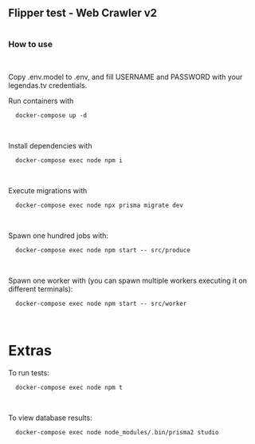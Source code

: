 ## Flipper test - Web Crawler v2
#

### How to use
<br />

Copy .env.model to .env, and fill USERNAME and PASSWORD with your legendas.tv credentials.

Run containers with
```
  docker-compose up -d
```
<br />

Install dependencies with
```
  docker-compose exec node npm i
```
<br />

Execute migrations with
```
  docker-compose exec node npx prisma migrate dev
```
<br />

Spawn one hundred jobs with:
```
  docker-compose exec node npm start -- src/produce
```
<br />

Spawn one worker with (you can spawn multiple workers executing it on different terminals):
```
  docker-compose exec node npm start -- src/worker
```
<br />

# Extras
To run tests:
```
  docker-compose exec node npm t
```
<br />

To view database results:
```
  docker-compose exec node node_modules/.bin/prisma2 studio
```
<br />
